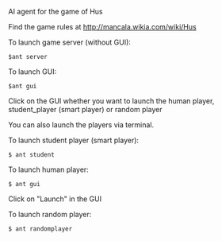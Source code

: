 
AI agent for the game of Hus 

Find the game rules at http://mancala.wikia.com/wiki/Hus


To launch game server (without GUI):
	
	$ant server

To launch GUI: 

 	$ant gui 

Click on the GUI whether you want to launch the human player, student_player (smart player) or random player

You can also launch the players via terminal.

To launch student player (smart player): 
	
	$ ant student

To launch human player:
	
	$ ant gui 

Click on "Launch" in the GUI

To launch random player: 
	
	$ ant randomplayer

